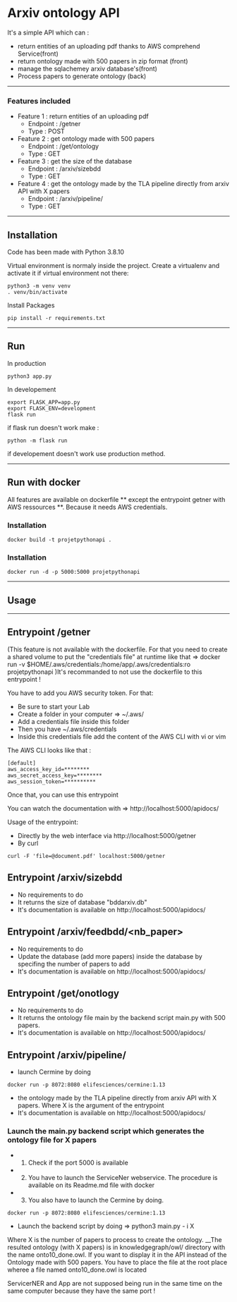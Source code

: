 # Arxiv ontology API 

It's a simple API which can : 
- return entities of an uploading pdf thanks to AWS comprehend Service(front)
- return ontology made with 500 papers in zip format (front)
- manage the sqlachemey arxiv database's(front)
- Process papers to generate ontology (back)

***

### Features included 

 *  Feature 1 : return entities of an uploading pdf
      * Endpoint : /getner
      * Type : POST
 *  Feature 2 : get ontology made with 500 papers  
      * Endpoint : /get/ontology
      * Type : GET
 *  Feature 3 : get the size of the database
      * Endpoint : /arxiv/sizebdd
      * Type : GET
 *  Feature 4 : get the ontology made by the TLA pipeline directly from arxiv API with X papers
      * Endpoint : /arxiv/pipeline/
      * Type : GET 

***
## Installation 

Code has been made with Python 3.8.10

Virtual environment is normaly inside the project.
Create a virtualenv and activate it if virtual environment not there:

```shell
python3 -m venv venv
. venv/bin/activate
```
Install Packages 

```shell
pip install -r requirements.txt
```

***
## Run 

In production 

```shell
python3 app.py
```
In developement 

```shell
export FLASK_APP=app.py
export FLASK_ENV=development
flask run
```
if flask run doesn't work make : 

```shell
python -m flask run
```
if developement doesn't work use production method.
***
## Run with docker

All features are available on dockerfile ** except the entrypoint getner with AWS ressources **.
Because it needs AWS credentials.  
### Installation

```shell
docker build -t projetpythonapi .
```
### Installation

```shell
docker run -d -p 5000:5000 projetpythonapi
```

***
## Usage

***

## Entrypoint /getner 
(This feature is not available with the dockerfile. For that you need to create a shared volume to put the "credentials file" at runtime 
like that => docker run -v $HOME/.aws/credentials:/home/app/.aws/credentials:ro projetpythonapi
)It's recommanded to not use the dockerfile to this entrypoint !


You have to add you AWS security token. For that: 
- Be sure to start your Lab
- Create a folder in your computer  => ~/.aws/ 
- Add a credentials file inside this folder 
- Then you have  ~/.aws/credentials
- Inside this credentials file add the content of the AWS CLI with vi or vim

The AWS CLI looks like that : 

```shell
[default]
aws_access_key_id=********
aws_secret_access_key=********
aws_session_token=**********
```
Once that, you can use this entrypoint 

You can watch the documentation with => http://localhost:5000/apidocs/

Usage of the entrypoint: 
- Directly by the web interface via http://localhost:5000/getner
- By curl 
```shell
curl -F 'file=@document.pdf' localhost:5000/getner
```

## Entrypoint /arxiv/sizebdd

- No requirements to do 
- It returns the size of database "bddarxiv.db"
- It's documentation is available on http://localhost:5000/apidocs/

## Entrypoint /arxiv/feedbdd/<nb_paper>
- No requirements to do 
- Update the database (add more papers) inside the database by specifing the number of papers to add
- It's documentation is available on http://localhost:5000/apidocs/

## Entrypoint /get/onotlogy
- No requirements to do 
- It returns the ontology file main by the backend script main.py with 500 papers. 
- It's documentation is available on http://localhost:5000/apidocs/

## Entrypoint /arxiv/pipeline/
- launch Cermine by doing 
```shell
docker run -p 8072:8080 elifesciences/cermine:1.13
```
- the ontology made by the TLA pipeline directly from arxiv API with X papers. Where X is the argument of the entrypoint
- It's documentation is available on http://localhost:5000/apidocs/


### Launch the main.py backend script which generates the ontology file for X papers

- 1) Check if the port 5000 is available
- 2) You have to launch the ServiceNer webservice. The procedure is available on its Readme.md file with docker 
- 3) You also have to launch the Cermine by doing.
```shell
docker run -p 8072:8080 elifesciences/cermine:1.13
```
- Launch the backend script by doing => python3 main.py - i X

Where X is the number of papers to process to create the ontology. 
__The resulted ontology (with X papers) is in knowledgegraph/owl/ directory with the name onto10_done.owl. 
If you want to display it in the API instead of the Ontology made with 500 papers. You have to place the file at the root place wheree a file named onto10_done.owl is located 

ServicerNER and App are not supposed being run in the same time on the same computer because they have the same port !


